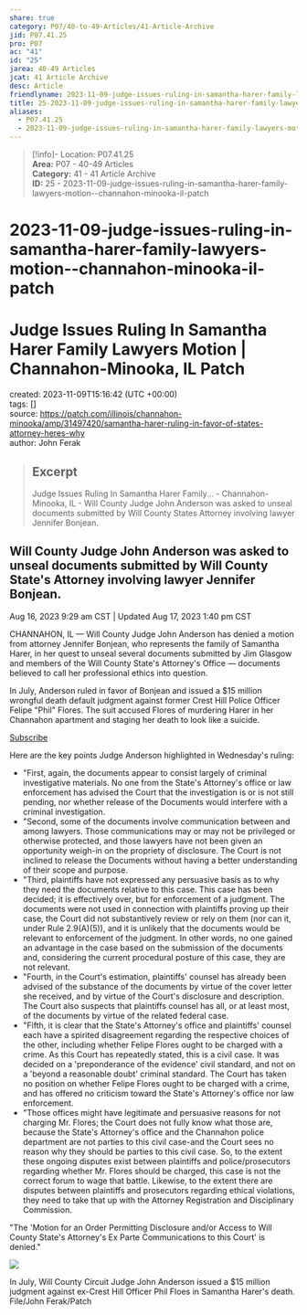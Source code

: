 ```yaml
---  
share: true  
category: P07/40-to-49-Articles/41-Article-Archive  
jid: P07.41.25  
pro: P07  
ac: "41"  
id: "25"  
jarea: 40-49 Articles  
jcat: 41 Article Archive  
desc: Article  
friendlyname: 2023-11-09-judge-issues-ruling-in-samantha-harer-family-lawyers-motion--channahon-minooka-il-patch  
title: 25-2023-11-09-judge-issues-ruling-in-samantha-harer-family-lawyers-motion--channahon-minooka-il-patch  
aliases:  
  - P07.41.25  
  - 2023-11-09-judge-issues-ruling-in-samantha-harer-family-lawyers-motion--channahon-minooka-il-patch  
---  
```

  
>[!info]- Location: P07.41.25  
>**Area:** P07 - 40-49 Articles  
>**Category:** 41 - 41 Article Archive  
>**ID:** 25 - 2023-11-09-judge-issues-ruling-in-samantha-harer-family-lawyers-motion--channahon-minooka-il-patch  
  
# 2023-11-09-judge-issues-ruling-in-samantha-harer-family-lawyers-motion--channahon-minooka-il-patch  
# Judge Issues Ruling In Samantha Harer Family Lawyers Motion | Channahon-Minooka, IL Patch  
  
created: 2023-11-09T15:16:42 (UTC +00:00)  
tags: []  
source: https://patch.com/illinois/channahon-minooka/amp/31497420/samantha-harer-ruling-in-favor-of-states-attorney-heres-why  
author: John Ferak  
  
> ## Excerpt  
> Judge Issues Ruling In Samantha Harer Family... - Channahon-Minooka, IL - Will County Judge John Anderson was asked to unseal documents submitted by Will County States Attorney involving lawyer Jennifer Bonjean.  
  
  
## Will County Judge John Anderson was asked to unseal documents submitted by Will County State's Attorney involving lawyer Jennifer Bonjean.  
  
Aug 16, 2023 9:29 am CST | Updated Aug 17, 2023 1:40 pm CST  
  
CHANNAHON, IL — Will County Judge John Anderson has denied a motion from attorney Jennifer Bonjean, who represents the family of Samantha Harer, in her quest to unseal several documents submitted by Jim Glasgow and members of the Will County State's Attorney's Office — documents believed to call her professional ethics into question.  
  
In July, Anderson ruled in favor of Bonjean and issued a $15 million wrongful death default judgment against former Crest Hill Police Officer Felipe "Phil" Flores. The suit accused Flores of murdering Harer in her Channahon apartment and staging her death to look like a suicide.  
  
[Subscribe](https://patch.com/illinois/channahon-minooka/subscribe?utm_source=amp&utm_campaign=subscribe&utm_medium=mobile&utm_term=subscribe_in_article)  
  
Here are the key points Judge Anderson highlighted in Wednesday's ruling:  
  
-   "First, again, the documents appear to consist largely of criminal investigative materials. No one from the State's Attorney's office or law enforcement has advised the Court that the investigation is or is not still pending, nor whether release of the Documents would interfere with a criminal investigation.  
-   "Second, some of the documents involve communication between and among lawyers. Those communications may or may not be privileged or otherwise protected, and those lawyers have not been given an opportunity weigh-in on the propriety of disclosure. The Court is not inclined to release the Documents without having a better understanding of their scope and purpose.  
-   "Third, plaintiffs have not expressed any persuasive basis as to why they need the documents relative to this case. This case has been decided; it is effectively over, but for enforcement of a judgment. The documents were not used in connection with plaintiffs proving up their case, the Court did not substantively review or rely on them (nor can it, under Rule 2.9(A)(5)), and it is unlikely that the documents would be relevant to enforcement of the judgment. In other words, no one gained an advantage in the case based on the submission of the documents and, considering the current procedural posture of this case, they are not relevant.  
-   "Fourth, in the Court's estimation, plaintiffs' counsel has already been advised of the substance of the documents by virtue of the cover letter she received, and by virtue of the Court's disclosure and description. The Court also suspects that plaintiffs counsel has all, or at least most, of the documents by virtue of the related federal case.  
-   "Fifth, it is clear that the State's Attorney's office and plaintiffs' counsel each have a spirited disagreement regarding the respective choices of the other, including whether Felipe Flores ought to be charged with a crime. As this Court has repeatedly stated, this is a civil case. It was decided on a 'preponderance of the evidence' civil standard, and not on a 'beyond a reasonable doubt' criminal standard. The Court has taken no position on whether Felipe Flores ought to be charged with a crime, and has offered no criticism toward the State's Attorney's office nor law enforcement.  
-   "Those offices might have legitimate and persuasive reasons for not charging Mr. Flores; the Court does not fully know what those are, because the State's Attorney's office and the Channahon police department are not parties to this civil case-and the Court sees no reason why they should be parties to this civil case. So, to the extent these ongoing disputes exist between plaintiffs and police/prosecutors regarding whether Mr. Flores should be charged, this case is not the correct forum to wage that battle. Likewise, to the extent there are disputes between plaintiffs and prosecutors regarding ethical violations, they need to take that up with the Attorney Registration and Disciplinary Commission.  
  
"The 'Motion for an Order Permitting Disclosure and/or Access to Will County State's Attorney's Ex Parte Communications to this Court' is denied."  
  
![](https://patch.com/img/cdn20/users/22944156/20230816/103440/styles/raw/public/processed_images/JudgeJohnAnderson.jpg)  
  
In July, Will County Circuit Judge John Anderson issued a $15 million judgment against ex-Crest Hill Officer Phil Floes in Samantha Harer's death. File/John Ferak/Patch  
